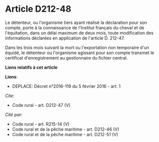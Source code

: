 # Article D212-48

Le détenteur, ou l'organisme tiers ayant réalisé la déclaration pour son compte, porte à la connaissance de l'Institut
français du cheval et de l'équitation, dans un délai maximum de deux mois, toute modification des informations déclarées en
application de l'article D. 212-47. 

Dans les trois mois suivant la mort ou l'exportation non temporaire d'un équidé, le détenteur ou l'organisme agissant pour
son compte transmet le certificat d'enregistrement au gestionnaire du fichier central.

**Liens relatifs à cet article**

**Liens**:

  - DEPLACE: Décret n°2016-119 du 5 février 2016 - art. 1

_Cite_:

  - Code rural - art. D212-47 (V)

_Cité par_:

  - Code rural - art. R215-14 (V)
  - Code rural et de la pêche maritime - art. D212-46 (V)
  - Code rural et de la pêche maritime - art. D212-51 (V)
